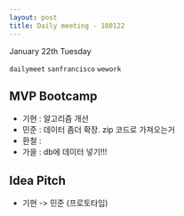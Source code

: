 ```yaml
---
layout: post
title: Daily meeting - 180122
---
```


January 22th Tuesday


`dailymeet` `sanfrancisco` `wework`

## MVP Bootcamp
  * 기현 : 알고리즘 개선
  * 민준 : 데이터 좀더 확장. zip 코드로 가져오는거
  * 환철 : 
  * 가을 : db에 데이터 넣기!!!

## Idea Pitch
  * 기현 -> 민준 (프로토타입)
